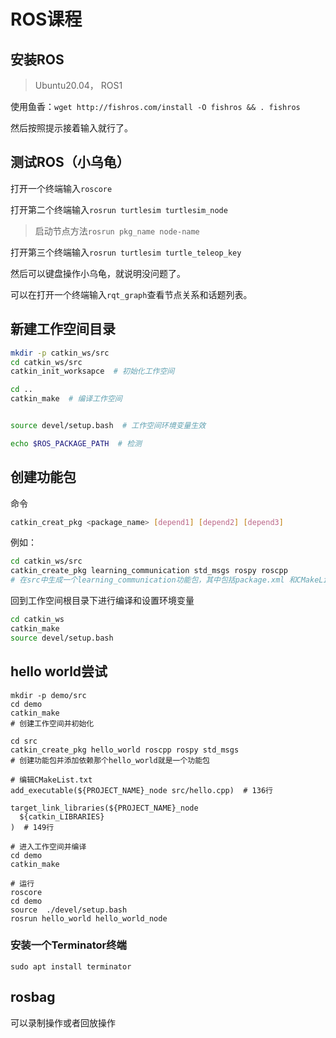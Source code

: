 # ROS课程

## 安装ROS

> Ubuntu20.04， ROS1

使用鱼香：`wget http://fishros.com/install -O fishros && . fishros`

然后按照提示接着输入就行了。

## 测试ROS（小乌龟）

打开一个终端输入`roscore`

打开第二个终端输入`rosrun turtlesim turtlesim_node`

> 启动节点方法`rosrun pkg_name node-name`

打开第三个终端输入`rosrun turtlesim turtle_teleop_key`

然后可以键盘操作小乌龟，就说明没问题了。

可以在打开一个终端输入`rqt_graph`查看节点关系和话题列表。

## 新建工作空间目录

```bash
mkdir -p catkin_ws/src
cd catkin_ws/src
catkin_init_worksapce  # 初始化工作空间

cd ..
catkin_make  # 编译工作空间


source devel/setup.bash  # 工作空间环境变量生效

echo $ROS_PACKAGE_PATH  # 检测
```

## 创建功能包

命令

```bash
catkin_creat_pkg <package_name> [depend1] [depend2] [depend3]
```

例如：

```bash
cd catkin_ws/src
catkin_create_pkg learning_communication std_msgs rospy roscpp
# 在src中生成一个learning_communication功能包，其中包括package.xml 和CMakeLists.txt
```

回到工作空间根目录下进行编译和设置环境变量

```bash
cd catkin_ws
catkin_make
source devel/setup.bash
```

## hello world尝试

```shell
mkdir -p demo/src
cd demo
catkin_make
# 创建工作空间并初始化

cd src
catkin_create_pkg hello_world roscpp rospy std_msgs
# 创建功能包并添加依赖那个hello_world就是一个功能包

# 编辑CMakeList.txt
add_executable(${PROJECT_NAME}_node src/hello.cpp)  # 136行

target_link_libraries(${PROJECT_NAME}_node
  ${catkin_LIBRARIES}
)  # 149行

# 进入工作空间并编译
cd demo
catkin_make

# 运行
roscore
cd demo
source  ./devel/setup.bash
rosrun hello_world hello_world_node

```



### 安装一个**Terminator**终端

```shell
sudo apt install terminator
```



## rosbag

可以录制操作或者回放操作

 



